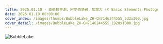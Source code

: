 ```yaml
---
title: 2025.01.10 - 亚伯拉罕湖，阿尔伯塔省，加拿大 (© Basic Elements Photography/Getty Images)
date: 2025.01.10 00:00:00
cover_index: /images/thumbs/BubbleLake_ZH-CN7146244555_533x300.jpg
cover_detail: /images/BubbleLake_ZH-CN7146244555_1920x1080.jpg
---
```


![BubbleLake](/images/BubbleLake_ZH-CN7146244555_1920x1080.jpg)
